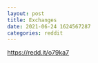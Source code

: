```yaml
--- 
layout: post 
title: Exchanges 
date: 2021-06-24 1624567287 
categories: reddit 
--- 
```

https://redd.it/o79ka7